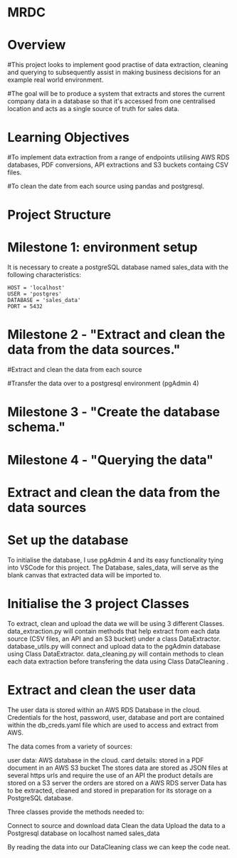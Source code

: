 # MRDC
# Overview
#This project looks to implement good practise of data extraction, cleaning and querying to subsequently assist in making business decisions for an example real world environment.

#The goal will be to produce a system that extracts and stores the current company data in a database so that it's accessed from one centralised location and acts as a single source of truth for sales data. 

# Learning Objectives
#To implement data extraction from a range of endpoints utilising AWS RDS databases, PDF conversions, API extractions and S3 buckets containg CSV files.

#To clean the date from each source using pandas and postgresql.

# Project Structure
# Milestone 1: environment setup
It is necessary to create a postgreSQL database named sales_data with the following characteristics:

``` DATABASE_TYPE = 'postgresql'
HOST = 'localhost'
USER = 'postgres'
DATABASE = 'sales_data'
PORT = 5432
```
# Milestone 2 - "Extract and clean the data from the data sources."

#Extract and clean the data from each source

#Transfer the data over to a postgresql environment (pgAdmin 4)

# Milestone 3 - "Create the database schema."

# Milestone 4 - "Querying the data"

 # Extract and clean the data from the data sources

 # Set up the database
To initialise the database, I use pgAdmin 4 and its easy functionality tying into VSCode for this project. The Database, sales_data, will serve as the blank canvas that extracted data will be imported to.
# Initialise the 3 project Classes
To extract, clean and upload the data we will be using 3 different Classes. data_extraction.py will contain methods that help extract from each data source (CSV files, an API and an S3 bucket) under a class DataExtractor. database_utils.py will connect and upload data to the pgAdmin database using Class DataExtractor. data_cleaning.py will contain methods to clean each data extraction before transfering the data using Class DataCleaning .

# Extract and clean the user data
The user data is stored within an AWS RDS Database in the cloud. Credentials for the host, password, user, database and port are contained within the db_creds.yaml file which are used to access and extract from AWS.

The data comes from a variety of sources:

user data: AWS database in the cloud.
card details: stored in a PDF document in an AWS S3 bucket
The stores data are stored as JSON files at several https urls and require the use of an API
the product details are stored on a S3 server
the orders are stored on a AWS RDS server
Data has to be extracted, cleaned and stored in preparation for its storage on a PostgreSQL database.

Three classes provide the methods needed to:

Connect to source and download data
Clean the data
Upload the data to a Postgresql database on localhost named sales_data

By reading the data into our DataCleaning class we can keep the code neat.



